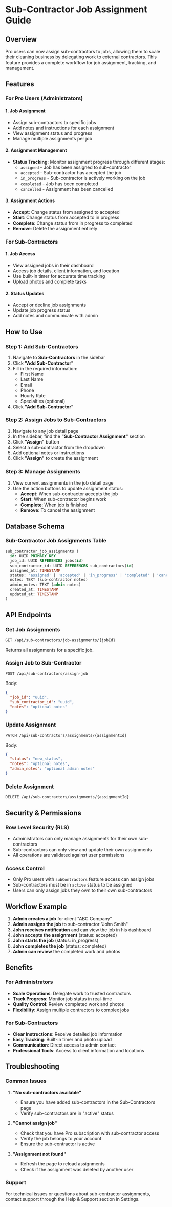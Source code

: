 # Sub-Contractor Job Assignment Guide

## Overview

Pro users can now assign sub-contractors to jobs, allowing them to scale their cleaning business by delegating work to external contractors. This feature provides a complete workflow for job assignment, tracking, and management.

## Features

### For Pro Users (Administrators)

#### 1. **Job Assignment**
- Assign sub-contractors to specific jobs
- Add notes and instructions for each assignment
- View assignment status and progress
- Manage multiple assignments per job

#### 2. **Assignment Management**
- **Status Tracking**: Monitor assignment progress through different stages:
  - `assigned` - Job has been assigned to sub-contractor
  - `accepted` - Sub-contractor has accepted the job
  - `in_progress` - Sub-contractor is actively working on the job
  - `completed` - Job has been completed
  - `cancelled` - Assignment has been cancelled

#### 3. **Assignment Actions**
- **Accept**: Change status from assigned to accepted
- **Start**: Change status from accepted to in progress
- **Complete**: Change status from in progress to completed
- **Remove**: Delete the assignment entirely

### For Sub-Contractors

#### 1. **Job Access**
- View assigned jobs in their dashboard
- Access job details, client information, and location
- Use built-in timer for accurate time tracking
- Upload photos and complete tasks

#### 2. **Status Updates**
- Accept or decline job assignments
- Update job progress status
- Add notes and communicate with admin

## How to Use

### Step 1: Add Sub-Contractors
1. Navigate to **Sub-Contractors** in the sidebar
2. Click **"Add Sub-Contractor"**
3. Fill in the required information:
   - First Name
   - Last Name
   - Email
   - Phone
   - Hourly Rate
   - Specialties (optional)
4. Click **"Add Sub-Contractor"**

### Step 2: Assign Jobs to Sub-Contractors
1. Navigate to any job detail page
2. In the sidebar, find the **"Sub-Contractor Assignment"** section
3. Click **"Assign"** button
4. Select a sub-contractor from the dropdown
5. Add optional notes or instructions
6. Click **"Assign"** to create the assignment

### Step 3: Manage Assignments
1. View current assignments in the job detail page
2. Use the action buttons to update assignment status:
   - **Accept**: When sub-contractor accepts the job
   - **Start**: When sub-contractor begins work
   - **Complete**: When job is finished
   - **Remove**: To cancel the assignment

## Database Schema

### Sub-Contractor Job Assignments Table
```sql
sub_contractor_job_assignments (
  id: UUID PRIMARY KEY
  job_id: UUID REFERENCES jobs(id)
  sub_contractor_id: UUID REFERENCES sub_contractors(id)
  assigned_at: TIMESTAMP
  status: 'assigned' | 'accepted' | 'in_progress' | 'completed' | 'cancelled'
  notes: TEXT (sub-contractor notes)
  admin_notes: TEXT (admin notes)
  created_at: TIMESTAMP
  updated_at: TIMESTAMP
)
```

## API Endpoints

### Get Job Assignments
```
GET /api/sub-contractors/job-assignments/{jobId}
```
Returns all assignments for a specific job.

### Assign Job to Sub-Contractor
```
POST /api/sub-contractors/assign-job
```
Body:
```json
{
  "job_id": "uuid",
  "sub_contractor_id": "uuid",
  "notes": "optional notes"
}
```

### Update Assignment
```
PATCH /api/sub-contractors/assignments/{assignmentId}
```
Body:
```json
{
  "status": "new_status",
  "notes": "optional notes",
  "admin_notes": "optional admin notes"
}
```

### Delete Assignment
```
DELETE /api/sub-contractors/assignments/{assignmentId}
```

## Security & Permissions

### Row Level Security (RLS)
- Administrators can only manage assignments for their own sub-contractors
- Sub-contractors can only view and update their own assignments
- All operations are validated against user permissions

### Access Control
- Only Pro users with `subContractors` feature access can assign jobs
- Sub-contractors must be in `active` status to be assigned
- Users can only assign jobs they own to their own sub-contractors

## Workflow Example

1. **Admin creates a job** for client "ABC Company"
2. **Admin assigns the job** to sub-contractor "John Smith"
3. **John receives notification** and can view the job in his dashboard
4. **John accepts the assignment** (status: accepted)
5. **John starts the job** (status: in_progress)
6. **John completes the job** (status: completed)
7. **Admin can review** the completed work and photos

## Benefits

### For Administrators
- **Scale Operations**: Delegate work to trusted contractors
- **Track Progress**: Monitor job status in real-time
- **Quality Control**: Review completed work and photos
- **Flexibility**: Assign multiple contractors to complex jobs

### For Sub-Contractors
- **Clear Instructions**: Receive detailed job information
- **Easy Tracking**: Built-in timer and photo upload
- **Communication**: Direct access to admin contact
- **Professional Tools**: Access to client information and locations

## Troubleshooting

### Common Issues

1. **"No sub-contractors available"**
   - Ensure you have added sub-contractors in the Sub-Contractors page
   - Verify sub-contractors are in "active" status

2. **"Cannot assign job"**
   - Check that you have Pro subscription with sub-contractor access
   - Verify the job belongs to your account
   - Ensure the sub-contractor is active

3. **"Assignment not found"**
   - Refresh the page to reload assignments
   - Check if the assignment was deleted by another user

### Support
For technical issues or questions about sub-contractor assignments, contact support through the Help & Support section in Settings.
